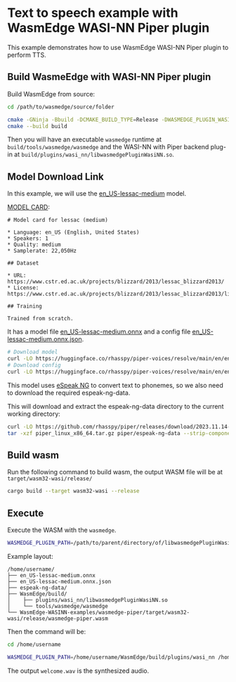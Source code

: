 # Text to speech example with WasmEdge WASI-NN Piper plugin

This example demonstrates how to use WasmEdge WASI-NN Piper plugin to perform TTS.

## Build WasmeEdge with WASI-NN Piper plugin

Build WasmEdge from source:

```bash
cd /path/to/wasmedge/source/folder

cmake -GNinja -Bbuild -DCMAKE_BUILD_TYPE=Release -DWASMEDGE_PLUGIN_WASI_NN_BACKEND=Piper
cmake --build build
```

Then you will have an executable `wasmedge` runtime at `build/tools/wasmedge/wasmedge` and the WASI-NN with Piper backend plug-in at `build/plugins/wasi_nn/libwasmedgePluginWasiNN.so`.

## Model Download Link

In this example, we will use the [en_US-lessac-medium](https://huggingface.co/rhasspy/piper-voices/tree/main/en/en_US/lessac/medium) model.

[MODEL CARD](https://huggingface.co/rhasspy/piper-voices/blob/main/en/en_US/lessac/medium/MODEL_CARD):

```
# Model card for lessac (medium)

* Language: en_US (English, United States)
* Speakers: 1
* Quality: medium
* Samplerate: 22,050Hz

## Dataset

* URL: https://www.cstr.ed.ac.uk/projects/blizzard/2013/lessac_blizzard2013/
* License: https://www.cstr.ed.ac.uk/projects/blizzard/2013/lessac_blizzard2013/license.html

## Training

Trained from scratch.

```

It has a model file [en_US-lessac-medium.onnx](https://huggingface.co/rhasspy/piper-voices/resolve/main/en/en_US/lessac/medium/en_US-lessac-medium.onnx) and a config file [en_US-lessac-medium.onnx.json](https://huggingface.co/rhasspy/piper-voices/resolve/main/en/en_US/lessac/medium/en_US-lessac-medium.onnx.json).

```bash
# Download model
curl -LO https://huggingface.co/rhasspy/piper-voices/resolve/main/en/en_US/lessac/medium/en_US-lessac-medium.onnx
# Download config
curl -LO https://huggingface.co/rhasspy/piper-voices/resolve/main/en/en_US/lessac/medium/en_US-lessac-medium.onnx.json
```

This model uses [eSpeak NG](https://github.com/rhasspy/espeak-ng) to convert text to phonemes, so we also need to download the required espeak-ng-data.

This will download and extract the espeak-ng-data directory to the current working directory:

```bash
curl -LO https://github.com/rhasspy/piper/releases/download/2023.11.14-2/piper_linux_x86_64.tar.gz
tar -xzf piper_linux_x86_64.tar.gz piper/espeak-ng-data --strip-components=1
```

## Build wasm

Run the following command to build wasm, the output WASM file will be at `target/wasm32-wasi/release/`

```bash
cargo build --target wasm32-wasi --release
```

## Execute

Execute the WASM with the `wasmedge`.

```bash
WASMEDGE_PLUGIN_PATH=/path/to/parent/directory/of/libwasmedgePluginWasiNN.so /path/to/wasmedge --dir .:. /path/to/wasm
```

Example layout:

```
/home/username/
├── en_US-lessac-medium.onnx
├── en_US-lessac-medium.onnx.json
├── espeak-ng-data/
├── WasmEdge/build/
│    ├── plugins/wasi_nn/libwasmedgePluginWasiNN.so
│    └── tools/wasmedge/wasmedge
└── WasmEdge-WASINN-examples/wasmedge-piper/target/wasm32-wasi/release/wasmedge-piper.wasm
```

Then the command will be:

```bash
cd /home/username

WASMEDGE_PLUGIN_PATH=/home/username/WasmEdge/build/plugins/wasi_nn /home/username/WasmEdge/build/tools/wasmedge/wasmedge --dir .:. /home/username/WasmEdge-WASINN-examples/wasmedge-piper/target/wasm32-wasi/release/wasmedge-piper.wasm
```

The output `welcome.wav` is the synthesized audio.
